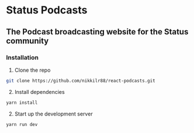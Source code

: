 # Status Podcasts

The Podcast broadcasting website for the Status community
---


### Installation

1. Clone the repo

```sh
git clone https://github.com/nikkilr88/react-podcasts.git
```

2. Install dependencies

```sh
yarn install
```

2. Start up the development server

```sh
yarn run dev
```
